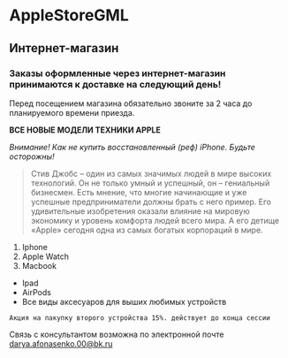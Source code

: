 # AppleStoreGML
## Интернет-магазин
### Заказы оформленные через интернет-магазин принимаются к доставке на следующий день!
Перед посещением магазина обязательно звоните за 2 часа до планируемого времени приезда.

**ВСЕ НОВЫЕ МОДЕЛИ ТЕХНИКИ APPLE**

*Внимание! Как не купить восстановленный (реф) iPhone. Будьте осторожны!*

> Стив Джобс – один из самых значимых людей в мире высоких технологий. Он не только умный и успешный, он – гениальный бизнесмен. Есть мнение, что многие начинающие и уже успешные предприниматели должны брать с него пример. Его удивительные изобретения оказали влияние на мировую экономику и уровень комфорта людей всего мира. А его детище «Apple» сегодня одна из самых богатых корпораций в мире.

1. Iphone
2. Apple Watch
3. Macbook

- Ipad
- AirPods
- Все виды аксесуаров для выших любимых устройств

`Акция на пакупку второго устройства 15%. действует до конца сессии`

Связь с консультантом возможна по электронной почте darya.afonasenko.00@bk.ru
